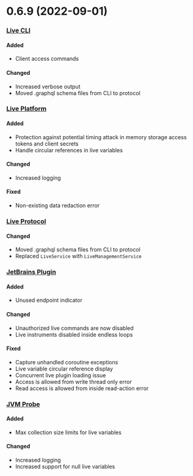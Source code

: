 # 0.6.9 (2022-09-01)

### [Live CLI](https://github.com/sourceplusplus/interface-cli)

#### Added
- Client access commands

#### Changed
- Increased verbose output
- Moved .graphql schema files from CLI to protocol

### [Live Platform](https://github.com/sourceplusplus/sourceplusplus)

#### Added
- Protection against potential timing attack in memory storage access tokens and client secrets
- Handle circular references in live variables

#### Changed
- Increased logging

#### Fixed
- Non-existing data redaction error

### [Live Protocol](https://github.com/sourceplusplus/protocol)

#### Changed
- Moved .graphql schema files from CLI to protocol
- Replaced `LiveService` with `LiveManagementService`

### [JetBrains Plugin](https://github.com/sourceplusplus/interface-jetbrains)

#### Added
- Unused endpoint indicator

#### Changed
- Unauthorized live commands are now disabled
- Live instruments disabled inside endless loops

#### Fixed
- Capture unhandled coroutine exceptions
- Live variable circular reference display
- Concurrent live plugin loading issue
- Access is allowed from write thread only error
- Read access is allowed from inside read-action error

### [JVM Probe](https://github.com/sourceplusplus/probe-jvm)

#### Added
- Max collection size limits for live variables

#### Changed
- Increased logging
- Increased support for null live variables
